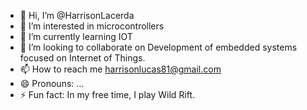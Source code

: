 - 👋 Hi, I’m @HarrisonLacerda
- 👀 I’m interested in microcontrollers
- 🌱 I’m currently learning IOT
- 💞️ I’m looking to collaborate on Development of embedded systems focused on Internet of Things.
- 📫 How to reach me harrisonlucas81@gmail.com
- 😄 Pronouns: ...
- ⚡ Fun fact: In my free time, I play Wild Rift.

<!---
HarrisonLacerda/HarrisonLacerda is a ✨ special ✨ repository because its `README.md` (this file) appears on your GitHub profile.
You can click the Preview link to take a look at your changes.
--->
